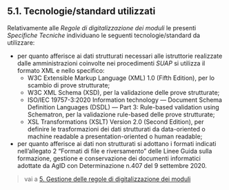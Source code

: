 ## 5.1. Tecnologie/standard utilizzati 

Relativamente alle *Regole di digitalizzazione dei moduli* le presenti *Specifiche Tecniche* individuano le seguenti tecnologie/standard da utilizzare: 

- per quanto afferisce ai dati strutturati necessari alle istruttorie realizzate dalle amministrazioni coinvolte nei procedimenti *SUAP* si utilizza il formato XML e nello specifico: 
  - W3C Extensible Markup Language (XML) 1.0 (Fifth Edition), per lo scambio di prove strutturate; 
  - W3C XML Schema (XSD), per la validazione delle prove strutturate; 
  - ISO/IEC 19757-3:2020 Information technology — Document Schema Definition Languages (DSDL) — Part 3: Rule-based validation using Schematron, per la validazione rule-based delle prove strutturate; 
  - XSL Transformations (XSLT) Version 2.0 (Second Edition), per definire le trasformazioni dei dati strutturati da data-oriented o machine readable a presentation-oriented o human readable; 
- per quanto afferisce ai dati non strutturati si adottano i formati indicati nell’allegato 2 “Formati di file e riversamento” delle Linee Guida sulla formazione, gestione e conservazione dei documenti informatici adottate da AgID con Determinazione n.407 del 9 settembre 2020.

> vai a [5. Gestione delle regole di digitalizzazione dei moduli](05.md)
